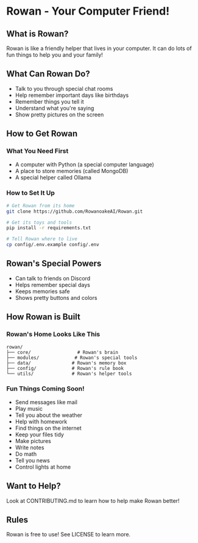 # Rowan - Your Computer Friend!

## What is Rowan?
Rowan is like a friendly helper that lives in your computer. It can do lots of fun things to help you and your family!

## What Can Rowan Do?
- Talk to you through special chat rooms
- Help remember important days like birthdays
- Remember things you tell it
- Understand what you're saying
- Show pretty pictures on the screen

## How to Get Rowan

### What You Need First
- A computer with Python (a special computer language)
- A place to store memories (called MongoDB)
- A special helper called Ollama

### How to Set It Up
```bash
# Get Rowan from its home
git clone https://github.com/RowanoakeAI/Rowan.git

# Get its toys and tools
pip install -r requirements.txt

# Tell Rowan where to live
cp config/.env.example config/.env
```

## Rowan's Special Powers
- Can talk to friends on Discord
- Helps remember special days
- Keeps memories safe
- Shows pretty buttons and colors

## How Rowan is Built

### Rowan's Home Looks Like This
```
rowan/
├── core/                 # Rowan's brain
├── modules/             # Rowan's special tools
├── data/               # Rowan's memory box
├── config/             # Rowan's rule book
└── utils/              # Rowan's helper tools
```

### Fun Things Coming Soon!
- Send messages like mail
- Play music
- Tell you about the weather
- Help with homework
- Find things on the internet
- Keep your files tidy
- Make pictures
- Write notes
- Do math
- Tell you news
- Control lights at home

## Want to Help?
Look at CONTRIBUTING.md to learn how to help make Rowan better!

## Rules
Rowan is free to use! See LICENSE to learn more.

